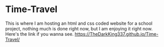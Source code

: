 # Time-Travel
This is where I am hosting an html and css coded website for a school project, nothing much is done right now, but I am enjoying it right now. Here's the link if you wanna see.
https://TheDarkKing337.github.io/Time-Travel/
